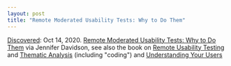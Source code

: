 ```yaml
---
layout: post
title: "Remote Moderated Usability Tests: Why to Do Them"
---
```

[Discovered](http://rolandtanglao.com/2020/07/29/p1-blogthis-checkvist-list-links-to-blog/): Oct 14, 2020. [Remote Moderated Usability Tests: Why to Do Them](https://www.nngroup.com/articles/moderated-remote-usability-test-why/) via Jennifer Davidson, see also the book on [Remote Usability Testing](https://www.indiebound.org/book/9781788999045) and [Thematic Analysis](https://www.scribbr.com/methodology/thematic-analysis/) (including "coding") and [Understanding Your Users](https://www.indiebound.org/book/9781558609358)
